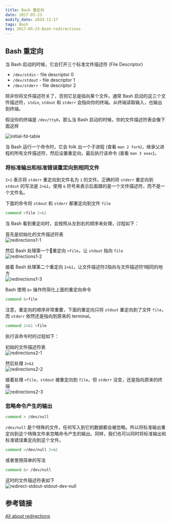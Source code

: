 ```yaml
---
title: Bash 重定向
date: 2017-05-23
modify_date: 2019-12-17
tags: Bash
key: 2017-05-23-Bash-redirections
---
```


## Bash 重定向

当 Bash 启动的时候，它会打开三个标准文件描述符 (File Descriptor)

- `/dev/stdin` - file descriptor 0
- `/dev/stdout` - file descriptor 1
- `/dev/stderr` - file descriptor 2

除非你将文件描述符关了，否则它总是指向某个文件。通常 Bash 启动的这三个文件描述符，`stdin`, `stdout` 和 `stderr` 会指向你的终端。从终端读取输入，也输出到终端。

<!--more-->

假设你的终端是 `/dev/tty0`，那么当 Bash 启动的时候，你的文件描述符表会像下面这样

![initial-fd-table](https://catonmat.net/images/bash-redirections/initial-fd-table.png)

当 Bash 运行一个命令时，它会 folk 出一个子进程 (查看 `man 2 fork`)，继承父进程的所有文件描述符，然后设置重定向，最后执行该命令 (查看 `man 3 exec`)。

### 将标准输出和标准错误重定向到相同文件

`2>1` 表示将 `stderr` 重定向到文件名为 `1` 的文件。正确的将 `stderr` 重定向到 `stdout` 的写法是 `2>&1`，使用 `&` 符号来表示后面跟的是一个文件描述符，而不是一个文件名。

下面的命令将 `stdout` 和 `stderr` 都重定向到文件 `file`

```zsh
command >file 2>&1
```

当 Bash 看到重定向时，会按照从左到右的顺序来处理，过程如下：

首先是初始化的文件描述符表  
![redirections1-1](https://catonmat.net/images/bash-redirections/initial-fd-table.png)
 
然后 Bash 处理第一个重定向 `>file`，让 `stdout` 指向 `file`  
![redirections1-2](https://catonmat.net/images/bash-redirections/redirect-stdout.png)

接着 Bash 处理第二个重定向 `2>&1`，让文件描述符2指向与文件描述符1相同的地方  
![redirections1-3](https://catonmat.net/images/bash-redirections/redirect-stdout-stderr.png)

Bash 使用 `&>` 操作符简化上面的重定向命令

```zsh
command &>file
```

注意，重定向的顺序非常重要，下面的重定向只将 `stdout` 重定向到了文件 `file`，而 `stderr` 依然还是指向到原来的 terminal。

```zsh
command 2>&1 >file
```
执行该命令时的过程如下：

初始的文件描述符表  
![redirections2-1](https://catonmat.net/images/bash-redirections/initial-fd-table.png)

然后处理 `2>&1`  
![redirections2-2](https://catonmat.net/images/bash-redirections/duplicate-stderr-stdout.png)

接着处理 `>file`，`stdout` 被重定向到 `file`，但 `stderr` 没变，还是指向原来的终端  
![redirections2-3](https://catonmat.net/images/bash-redirections/duplicate-stderr-stdout-stdout-file.png)

### 忽略命令产生的输出

```zsh
command > /dev/null
```

`/dev/null` 是个特殊的文件，任何写入到它的数据都会被忽略。所以将标准输出重定向到这个特殊文件来忽略命令产生的输出。同样，我们也可以同时将标准输出和标准错误重定向到这个文件。

```zsh
command >/dev/null 2>&1
```

或者使用简单的写法

```zsh
command &> /dev/null
```

这时的文件描述符表如下  
![redirect-stdout-stdout-dev-null](https://catonmat.net/images/bash-redirections/redirect-stdout-stderr-dev-null.png)

## 参考链接

[All about redirections](https://catonmat.net/bash-one-liners-explained-part-three)